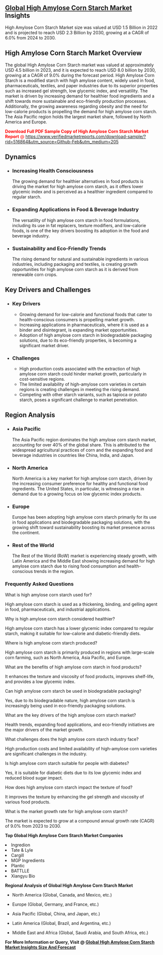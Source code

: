 <h2><a href="https://www.verifiedmarketreports.com/download-sample/?rid=516864&amp;utm_source=Github&amp;utm_medium=205" target="_blank">Global High Amylose Corn Starch Market</a> Insights</h2><p>High Amylose Corn Starch Market size was valued at USD 1.5 Billion in 2022 and is projected to reach USD 2.3 Billion by 2030, growing at a CAGR of 6.0% from 2024 to 2030.</p><p> <h2>High Amylose Corn Starch Market Overview</h2> <p>The global High Amylose Corn Starch market was valued at approximately USD 4.5 billion in 2023, and it is expected to reach USD 8.0 billion by 2030, growing at a CAGR of 9.0% during the forecast period. High Amylose Corn Starch is a modified starch with high amylose content, widely used in food, pharmaceuticals, textiles, and paper industries due to its superior properties such as increased gel strength, low glycemic index, and versatility. The market is driven by increasing demand for healthier food ingredients and a shift towards more sustainable and eco-friendly production processes. Additionally, the growing awareness regarding obesity and the need for low-calorie products is propelling the demand for high amylose corn starch. The Asia Pacific region holds the largest market share, followed by North America and Europe.</p> <p><p><span class=""><span style="color: #ff0000;"><strong>Download Full PDF Sample Copy of High Amylose Corn Starch Market Report</strong> @ </span><a href="https://www.verifiedmarketreports.com/download-sample/?rid=516864&amp;utm_source=Github-Feb&amp;utm_medium=205" target="_blank">https://www.verifiedmarketreports.com/download-sample/?rid=516864&amp;utm_source=Github-Feb&amp;utm_medium=205</a></span></p></p> <h2>Dynamics</h2> <ul> <li><h3>Increasing Health Consciousness</h3> The growing demand for healthier alternatives in food products is driving the market for high amylose corn starch, as it offers lower glycemic index and is perceived as a healthier ingredient compared to regular starch. </li> <li><h3>Expanding Applications in Food & Beverage Industry</h3> The versatility of high amylose corn starch in food formulations, including its use in fat replacers, texture modifiers, and low-calorie foods, is one of the key drivers boosting its adoption in the food and beverage industry. </li> <li><h3>Sustainability and Eco-Friendly Trends</h3> The rising demand for natural and sustainable ingredients in various industries, including packaging and textiles, is creating growth opportunities for high amylose corn starch as it is derived from renewable corn crops. </li> </ul> <h2>Key Drivers and Challenges</h2> <ul> <li><h3>Key Drivers</h3> <ul> <li>Growing demand for low-calorie and functional foods that cater to health-conscious consumers is propelling market growth.</li> <li>Increasing applications in pharmaceuticals, where it is used as a binder and disintegrant, is expanding market opportunities.</li> <li>Adoption of high amylose corn starch in biodegradable packaging solutions, due to its eco-friendly properties, is becoming a significant market driver.</li> </ul> </li> <li><h3>Challenges</h3> <ul> <li>High production costs associated with the extraction of high amylose corn starch could hinder market growth, particularly in cost-sensitive regions.</li> <li>The limited availability of high-amylose corn varieties in certain regions is creating challenges in meeting the rising demand.</li> <li>Competing with other starch variants, such as tapioca or potato starch, poses a significant challenge to market penetration.</li> </ul> </li> </ul> <h2>Region Analysis</h2> <ul> <li><h3>Asia Pacific</h3> The Asia Pacific region dominates the high amylose corn starch market, accounting for over 40% of the global share. This is attributed to the widespread agricultural practices of corn and the expanding food and beverage industries in countries like China, India, and Japan. </li> <li><h3>North America</h3> North America is a key market for high amylose corn starch, driven by the increasing consumer preference for healthy and functional food ingredients. The United States, in particular, is witnessing a rise in demand due to a growing focus on low glycemic index products. </li> <li><h3>Europe</h3> Europe has been adopting high amylose corn starch primarily for its use in food applications and biodegradable packaging solutions, with the growing shift toward sustainability boosting its market presence across the continent. </li> <li><h3>Rest of the World</h3> The Rest of the World (RoW) market is experiencing steady growth, with Latin America and the Middle East showing increasing demand for high amylose corn starch due to rising food consumption and health-conscious trends in the region. </li> </ul> <h3>Frequently Asked Questions</h3> <p>What is high amylose corn starch used for?</p> <p>High amylose corn starch is used as a thickening, binding, and gelling agent in food, pharmaceuticals, and industrial applications.</p> <p>Why is high amylose corn starch considered healthier?</p> <p>High amylose corn starch has a lower glycemic index compared to regular starch, making it suitable for low-calorie and diabetic-friendly diets.</p> <p>Where is high amylose corn starch produced?</p> <p>High amylose corn starch is primarily produced in regions with large-scale corn farming, such as North America, Asia Pacific, and Europe.</p> <p>What are the benefits of high amylose corn starch in food products?</p> <p>It enhances the texture and viscosity of food products, improves shelf-life, and provides a low glycemic index.</p> <p>Can high amylose corn starch be used in biodegradable packaging?</p> <p>Yes, due to its biodegradable nature, high amylose corn starch is increasingly being used in eco-friendly packaging solutions.</p> <p>What are the key drivers of the high amylose corn starch market?</p> <p>Health trends, expanding food applications, and eco-friendly initiatives are the major drivers of the market growth.</p> <p>What challenges does the high amylose corn starch industry face?</p> <p>High production costs and limited availability of high-amylose corn varieties are significant challenges in the industry.</p> <p>Is high amylose corn starch suitable for people with diabetes?</p> <p>Yes, it is suitable for diabetic diets due to its low glycemic index and reduced blood sugar impact.</p> <p>How does high amylose corn starch impact the texture of food?</p> <p>It improves the texture by enhancing the gel strength and viscosity of various food products.</p> <p>What is the market growth rate for high amylose corn starch?</p> <p>The market is expected to grow at a compound annual growth rate (CAGR) of 9.0% from 2023 to 2030.</p> </p><p><strong>Top Global High Amylose Corn Starch Market Companies</strong></p><div data-test-id=""><p><li>Ingredion</li><li> Tate & Lyle</li><li> Cargill</li><li> MGP Ingredients</li><li> Plantic</li><li> BATTLLE</li><li> Xiangyu Bio</li></p><div><strong>Regional Analysis of&nbsp;Global High Amylose Corn Starch Market</strong></div><ul><li dir="ltr"><p dir="ltr">North America&nbsp;(Global, Canada, and Mexico, etc.)</p></li><li dir="ltr"><p dir="ltr">Europe (Global, Germany, and France, etc.)</p></li><li dir="ltr"><p dir="ltr">Asia Pacific&nbsp;(Global, China, and Japan, etc.)</p></li><li dir="ltr"><p dir="ltr">Latin America&nbsp;(Global, Brazil, and Argentina, etc.)</p></li><li dir="ltr">Middle East and Africa&nbsp;(Global, Saudi Arabia, and South Africa, etc.)</li></ul><p><strong>For More Information or Query, Visit @&nbsp;</strong><strong><a href="https://www.verifiedmarketreports.com/product/high-amylose-corn-starch-market/?utm_source=Github&amp;utm_medium=205" target="_blank">Global High Amylose Corn Starch Market Insights Size And Forecast</a></strong></p></div>
